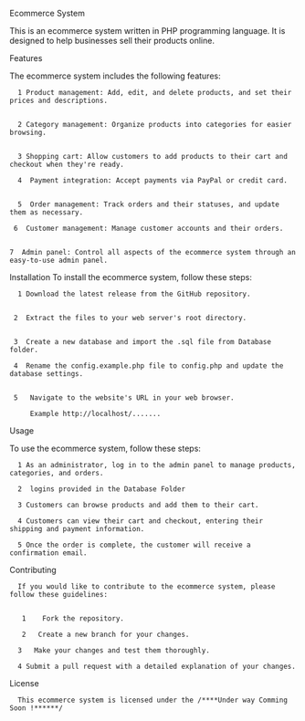 Ecommerce System



This is an ecommerce system written in PHP programming language. It is designed to help businesses sell their products online.

Features

The ecommerce system includes the following features:

      1 Product management: Add, edit, and delete products, and set their prices and descriptions.


      2 Category management: Organize products into categories for easier browsing.


      3 Shopping cart: Allow customers to add products to their cart and checkout when they're ready.

      4  Payment integration: Accept payments via PayPal or credit card.


      5  Order management: Track orders and their statuses, and update them as necessary.

     6  Customer management: Manage customer accounts and their orders.


    7  Admin panel: Control all aspects of the ecommerce system through an easy-to-use admin panel.


Installation
    To install the ecommerce system, follow these steps:


      1 Download the latest release from the GitHub repository.


     2  Extract the files to your web server's root directory.


     3  Create a new database and import the .sql file from Database folder.

     4  Rename the config.example.php file to config.php and update the database settings.


     5   Navigate to the website's URL in your web browser.

         Example http://localhost/.......

Usage

   To use the ecommerce system, follow these steps:


      1 As an administrator, log in to the admin panel to manage products, categories, and orders.

      2  logins provided in the Database Folder

      3 Customers can browse products and add them to their cart.

      4 Customers can view their cart and checkout, entering their shipping and payment information.

      5 Once the order is complete, the customer will receive a confirmation email.

Contributing

      If you would like to contribute to the ecommerce system, please follow these guidelines:


       1    Fork the repository.

       2   Create a new branch for your changes.

      3   Make your changes and test them thoroughly.

      4 Submit a pull request with a detailed explanation of your changes.

License

      This ecommerce system is licensed under the /****Under way Comming Soon !******/
